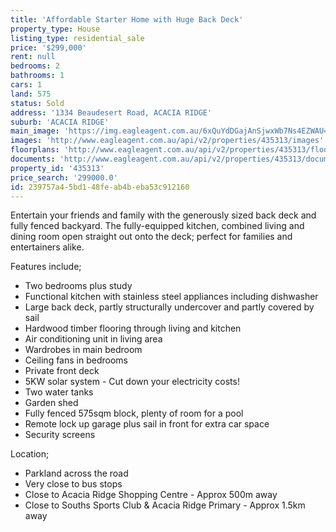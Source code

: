 ```yaml
---
title: 'Affordable Starter Home with Huge Back Deck'
property_type: House
listing_type: residential_sale
price: '$299,000'
rent: null
bedrooms: 2
bathrooms: 1
cars: 1
land: 575
status: Sold
address: '1334 Beaudesert Road, ACACIA RIDGE'
suburb: 'ACACIA RIDGE'
main_image: 'https://img.eagleagent.com.au/6xQuYdDGajAnSjwxWb7Ns4EZWAU=/1280x854/smart/https://s3-us-west-2.amazonaws.com/eagleagent-orig/images/6823100/117924043-image-M.jpg'
images: 'http://www.eagleagent.com.au/api/v2/properties/435313/images'
floorplans: 'http://www.eagleagent.com.au/api/v2/properties/435313/floorplans'
documents: 'http://www.eagleagent.com.au/api/v2/properties/435313/documents'
property_id: '435313'
price_search: '299000.0'
id: 239757a4-5bd1-48fe-ab4b-eba53c912160
---
```

Entertain your friends and family with the generously sized back deck and fully fenced backyard. The fully-equipped kitchen, combined living and dining room open straight out onto the deck; perfect for families and entertainers alike.

Features include;
*  Two bedrooms plus study
*  Functional kitchen with stainless steel appliances including dishwasher
*  Large back deck, partly structurally undercover and partly covered by sail
*  Hardwood timber flooring through living and kitchen
*  Air conditioning unit in living area
*  Wardrobes in main bedroom
*  Ceiling fans in bedrooms
*  Private front deck
*  5KW solar system - Cut down your electricity costs!
*  Two water tanks
*  Garden shed
*  Fully fenced 575sqm block, plenty of room for a pool
*  Remote lock up garage plus sail in front for extra car space
*  Security screens

Location;
*  Parkland across the road
*  Very close to bus stops
*  Close to Acacia Ridge Shopping Centre - Approx 500m away
*  Close to Souths Sports Club & Acacia Ridge Primary - Approx 1.5km away